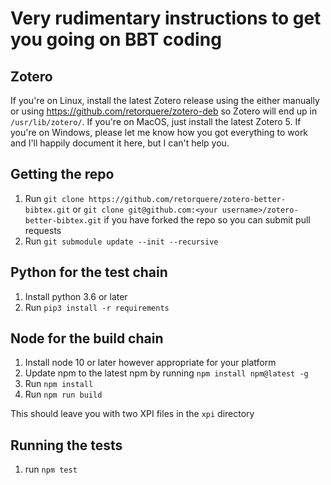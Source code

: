 # Very rudimentary instructions to get you going on BBT coding

## Zotero

If you're on Linux, install the latest Zotero release using the either manually or using https://github.com/retorquere/zotero-deb so Zotero will end up in
`/usr/lib/zotero/`. If you're on MacOS, just install the latest Zotero 5. If you're on Windows, please let me know how you got
everything to work and I'll happily document it here, but I can't help you.

## Getting the repo

1. Run `git clone https://github.com/retorquere/zotero-better-bibtex.git` or `git clone git@github.com:<your username>/zotero-better-bibtex.git` if you have forked the repo so you can submit pull requests
2. Run `git submodule update --init --recursive`

## Python for the test chain

1. Install python 3.6 or later
2. Run `pip3 install -r requirements`

## Node for the build chain

1. Install node 10 or later however appropriate for your platform
2. Update npm to the latest npm by running `npm install npm@latest -g`
3. Run `npm install`
4. Run `npm run build`

This should leave you with two XPI files in the `xpi` directory

## Running the tests

1. run `npm test`
